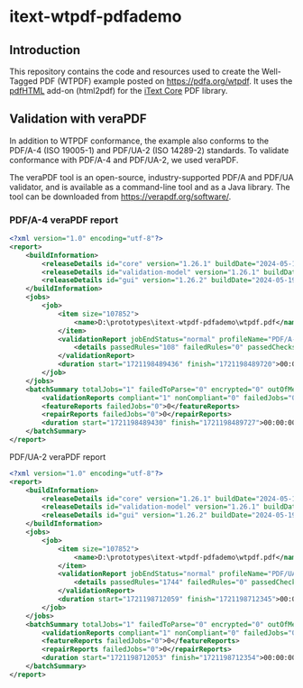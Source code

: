 # itext-wtpdf-pdfademo

## Introduction

This repository contains the code and resources used to create the Well-Tagged PDF (WTPDF) example posted on https://pdfa.org/wtpdf.
It uses the [pdfHTML](https://github.com/itext/itext-pdfhtml-java) add-on (html2pdf) for the [iText Core](https://github.com/itext/itext-java) PDF library.



## Validation with veraPDF
In addition to WTPDF conformance, the example also conforms to the PDF/A-4 (ISO 19005-1) and PDF/UA-2 (ISO 14289-2) standards. To validate conformance with PDF/A-4 and PDF/UA-2, we used veraPDF.

The veraPDF tool is an open-source, industry-supported PDF/A and PDF/UA validator, and is available as a command-line tool and as a Java library. The tool can be downloaded from https://verapdf.org/software/.

### PDF/A-4 veraPDF report
```xml
<?xml version="1.0" encoding="utf-8"?>
<report>
    <buildInformation>
        <releaseDetails id="core" version="1.26.1" buildDate="2024-05-16T16:30:00+02:00"></releaseDetails>
        <releaseDetails id="validation-model" version="1.26.1" buildDate="2024-05-16T18:13:00+02:00"></releaseDetails>
        <releaseDetails id="gui" version="1.26.2" buildDate="2024-05-19T13:33:00+02:00"></releaseDetails>
    </buildInformation>
    <jobs>
        <job>
            <item size="107852">
                <name>D:\prototypes\itext-wtpdf-pdfademo\wtpdf.pdf</name>
            </item>
            <validationReport jobEndStatus="normal" profileName="PDF/A-4 validation profile" statement="PDF file is compliant with Validation Profile requirements." isCompliant="true">
                <details passedRules="108" failedRules="0" passedChecks="14462" failedChecks="0"></details>
            </validationReport>
            <duration start="1721198489436" finish="1721198489720">00:00:00.284</duration>
        </job>
    </jobs>
    <batchSummary totalJobs="1" failedToParse="0" encrypted="0" outOfMemory="0" veraExceptions="0">
        <validationReports compliant="1" nonCompliant="0" failedJobs="0">1</validationReports>
        <featureReports failedJobs="0">0</featureReports>
        <repairReports failedJobs="0">0</repairReports>
        <duration start="1721198489430" finish="1721198489727">00:00:00.297</duration>
    </batchSummary>
</report>

```
PDF/UA-2 veraPDF report

```xml
<?xml version="1.0" encoding="utf-8"?>
<report>
    <buildInformation>
        <releaseDetails id="core" version="1.26.1" buildDate="2024-05-16T16:30:00+02:00"></releaseDetails>
        <releaseDetails id="validation-model" version="1.26.1" buildDate="2024-05-16T18:13:00+02:00"></releaseDetails>
        <releaseDetails id="gui" version="1.26.2" buildDate="2024-05-19T13:33:00+02:00"></releaseDetails>
    </buildInformation>
    <jobs>
        <job>
            <item size="107852">
                <name>D:\prototypes\itext-wtpdf-pdfademo\wtpdf.pdf</name>
            </item>
            <validationReport jobEndStatus="normal" profileName="PDF/UA-2 + Tagged PDF validation profile" statement="PDF file is compliant with Validation Profile requirements." isCompliant="true">
                <details passedRules="1744" failedRules="0" passedChecks="24382" failedChecks="0"></details>
            </validationReport>
            <duration start="1721198712059" finish="1721198712345">00:00:00.286</duration>
        </job>
    </jobs>
    <batchSummary totalJobs="1" failedToParse="0" encrypted="0" outOfMemory="0" veraExceptions="0">
        <validationReports compliant="1" nonCompliant="0" failedJobs="0">1</validationReports>
        <featureReports failedJobs="0">0</featureReports>
        <repairReports failedJobs="0">0</repairReports>
        <duration start="1721198712053" finish="1721198712354">00:00:00.301</duration>
    </batchSummary>
</report>

```